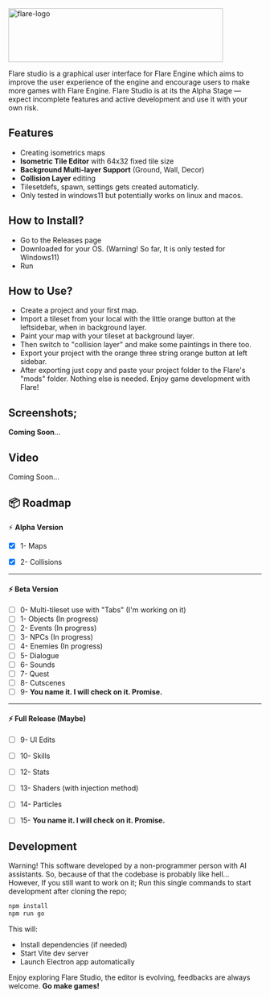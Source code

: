 
<img width="427" height="107" alt="flare-logo" src="https://github.com/user-attachments/assets/a01a6f21-3382-4b98-ac89-d6982e4d03c5" />

Flare studio is a graphical user interface for Flare Engine which aims to improve the user experience of the engine and encourage users to make more games with Flare Engine. Flare Studio is at its the Alpha Stage — expect incomplete features and active development and use it with your own risk. 

## Features
- Creating isometrics maps
- **Isometric Tile Editor** with 64x32 fixed tile size
- **Background Multi-layer Support** (Ground, Wall, Decor)
- **Collision Layer** editing
- Tilesetdefs, spawn, settings gets created automaticly.
- Only tested in windows11 but potentially works on linux and macos.


## How to Install?

*  Go to the Releases page
*  Downloaded for your OS. (Warning! So far, It is only tested for Windows11)
*  Run

## How to Use?

*  Create a project and your first map.
*  Import a tileset from your local with the little orange button at the leftsidebar, when in background layer.
*  Paint your map with your tileset at background layer.
*  Then switch to "collision layer" and make some paintings in there too.
* Export your project with the orange three string orange button at left sidebar.
* After exporting just copy and paste your project folder to the Flare's "mods" folder. Nothing else is needed. Enjoy game development with Flare!

## Screenshots;

**Coming Soon**...

## Video

Coming Soon...


## 📦 Roadmap

⚡ **Alpha Version**

- [x] 1- Maps 
- [x] 2- Collisions


---
#### ⚡ **Beta Version** 
- [ ] 0- Multi-tileset use with "Tabs" (I'm working on it)
- [ ] 1- Objects (In progress)
- [ ] 2- Events (In progress) 
- [ ] 3- NPCs (In progress)
- [ ] 4- Enemies (In progress)
- [ ] 5- Dialogue
- [ ] 6- Sounds
- [ ] 7- Quest  
- [ ] 8- Cutscenes  
- [ ] 9- **You name it. I will check on it. Promise.**

---
#### ⚡ **Full Release** (Maybe)

- [ ] 9- UI Edits
- [ ] 10- Skills
- [ ] 12- Stats
- [ ] 13- Shaders (with injection method)
- [ ] 14- Particles
- [ ] 15- **You name it. I will check on it. Promise.**
  


## Development

Warning! This software developed by a non-programmer person with AI assistants. So, because of that the codebase is probably like hell... However, If you still want to work on it; 
Run this single commands to start development after cloning the repo;

```bash
npm install
npm run go
```


This will:

- Install dependencies (if needed)
- Start Vite dev server
- Launch Electron app automatically

Enjoy exploring Flare Studio, the editor is evolving, feedbacks are always welcome. **Go make games!**

